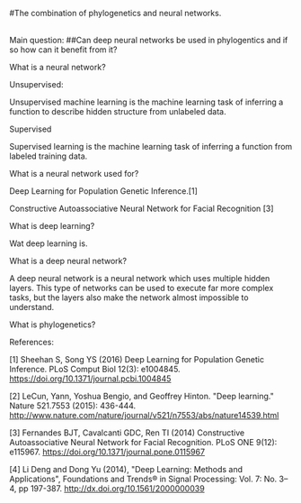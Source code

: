 #The combination of phylogenetics and neural networks.</h1><br><br>

Main question:
##Can deep neural networks be used in phylogentics and if so how can it benefit from it? 

What is a neural network?

  
  
Unsupervised:
  
  Unsupervised machine learning is the machine learning task of inferring a function to describe hidden structure from unlabeled        data.
  
  Supervised
  
  Supervised learning is the machine learning task of inferring a function from labeled training data.
  



What is a neural network used for?


  Deep Learning for Population Genetic Inference.[1]

  Constructive Autoassociative Neural Network for Facial Recognition [3]



What is deep learning?

Wat deep learning is.

What is a deep neural network?
 
  
  A deep neural network is a neural network which uses multiple hidden layers. This type of networks can be used to execute far more complex tasks, but the layers also make the network almost impossible to understand.
 
  
  What is phylogenetics?
  
  

References:


[1] Sheehan S, Song YS (2016) Deep Learning for Population Genetic Inference. PLoS Comput Biol 12(3): e1004845. https://doi.org/10.1371/journal.pcbi.1004845


[2] LeCun, Yann, Yoshua Bengio, and Geoffrey Hinton. "Deep learning." Nature 521.7553 (2015): 436-444.
http://www.nature.com/nature/journal/v521/n7553/abs/nature14539.html 


[3] Fernandes BJT, Cavalcanti GDC, Ren TI (2014) Constructive Autoassociative Neural Network for Facial Recognition. PLoS ONE 9(12): e115967. https://doi.org/10.1371/journal.pone.0115967


[4] Li Deng and Dong Yu (2014), "Deep Learning: Methods and Applications", Foundations and Trends® in Signal Processing: Vol. 7: No. 3–4, pp 197-387. http://dx.doi.org/10.1561/2000000039



